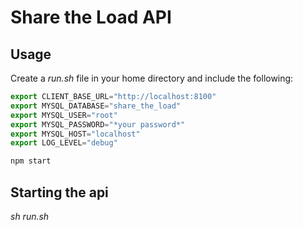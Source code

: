 # Share the Load API

## Usage

Create a *run.sh* file in your home directory and include the following: 

```js
export CLIENT_BASE_URL="http://localhost:8100"
export MYSQL_DATABASE="share_the_load"
export MYSQL_USER="root"
export MYSQL_PASSWORD="*your password*"
export MYSQL_HOST="localhost"
export LOG_LEVEL="debug"

npm start
```

## Starting the api
*sh run.sh*


